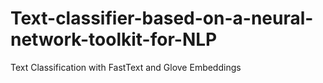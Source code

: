 # Text-classifier-based-on-a-neural-network-toolkit-for-NLP
Text Classification with FastText and Glove Embeddings
